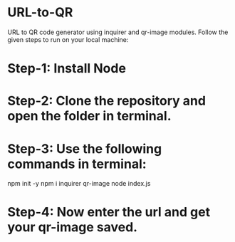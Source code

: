 # URL-to-QR
URL to QR code generator using inquirer and qr-image modules.
Follow the given steps to run on your local machine:
# Step-1: Install Node 
# Step-2: Clone the repository and open the folder in terminal.
# Step-3: Use the following commands in terminal:
npm init -y
npm i inquirer qr-image
node index.js
# Step-4: Now enter the url and get your qr-image saved. 
